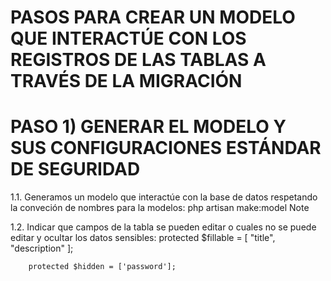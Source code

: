 # PASOS PARA CREAR UN MODELO QUE INTERACTÚE CON LOS REGISTROS DE LAS TABLAS A TRAVÉS DE LA MIGRACIÓN

# PASO 1) GENERAR EL MODELO Y SUS CONFIGURACIONES ESTÁNDAR DE SEGURIDAD

1.1. Generamos un modelo que interactúe con la base de datos respetando la conveción de nombres para la modelos:
        php artisan make:model Note

1.2. Indicar que campos de la tabla se pueden editar o cuales no se puede editar y ocultar los datos sensibles:
        protected $fillable = [
            "title", 
            "description"
        ];

        protected $hidden = ['password'];